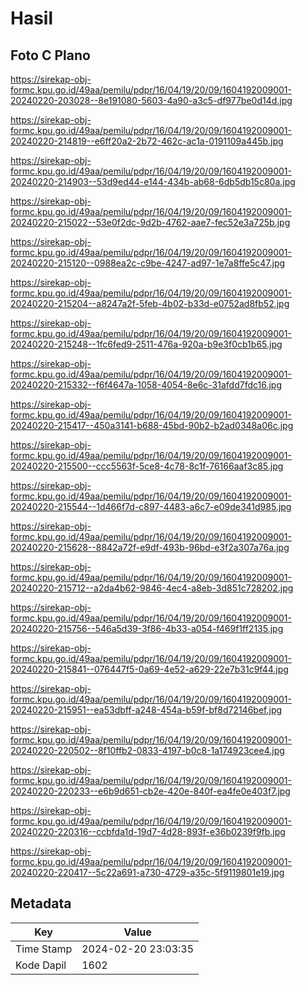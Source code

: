 # Hasil

## Foto C Plano

https://sirekap-obj-formc.kpu.go.id/49aa/pemilu/pdpr/16/04/19/20/09/1604192009001-20240220-203028--8e191080-5603-4a90-a3c5-df977be0d14d.jpg

https://sirekap-obj-formc.kpu.go.id/49aa/pemilu/pdpr/16/04/19/20/09/1604192009001-20240220-214819--e6ff20a2-2b72-462c-ac1a-0191109a445b.jpg

https://sirekap-obj-formc.kpu.go.id/49aa/pemilu/pdpr/16/04/19/20/09/1604192009001-20240220-214903--53d9ed44-e144-434b-ab68-6db5db15c80a.jpg

https://sirekap-obj-formc.kpu.go.id/49aa/pemilu/pdpr/16/04/19/20/09/1604192009001-20240220-215022--53e0f2dc-9d2b-4762-aae7-fec52e3a725b.jpg

https://sirekap-obj-formc.kpu.go.id/49aa/pemilu/pdpr/16/04/19/20/09/1604192009001-20240220-215120--0988ea2c-c9be-4247-ad97-1e7a8ffe5c47.jpg

https://sirekap-obj-formc.kpu.go.id/49aa/pemilu/pdpr/16/04/19/20/09/1604192009001-20240220-215204--a8247a2f-5feb-4b02-b33d-e0752ad8fb52.jpg

https://sirekap-obj-formc.kpu.go.id/49aa/pemilu/pdpr/16/04/19/20/09/1604192009001-20240220-215248--1fc6fed9-2511-476a-920a-b9e3f0cb1b65.jpg

https://sirekap-obj-formc.kpu.go.id/49aa/pemilu/pdpr/16/04/19/20/09/1604192009001-20240220-215332--f6f4647a-1058-4054-8e6c-31afdd7fdc16.jpg

https://sirekap-obj-formc.kpu.go.id/49aa/pemilu/pdpr/16/04/19/20/09/1604192009001-20240220-215417--450a3141-b688-45bd-90b2-b2ad0348a06c.jpg

https://sirekap-obj-formc.kpu.go.id/49aa/pemilu/pdpr/16/04/19/20/09/1604192009001-20240220-215500--ccc5563f-5ce8-4c78-8c1f-76166aaf3c85.jpg

https://sirekap-obj-formc.kpu.go.id/49aa/pemilu/pdpr/16/04/19/20/09/1604192009001-20240220-215544--1d466f7d-c897-4483-a6c7-e09de341d985.jpg

https://sirekap-obj-formc.kpu.go.id/49aa/pemilu/pdpr/16/04/19/20/09/1604192009001-20240220-215628--8842a72f-e9df-493b-96bd-e3f2a307a76a.jpg

https://sirekap-obj-formc.kpu.go.id/49aa/pemilu/pdpr/16/04/19/20/09/1604192009001-20240220-215712--a2da4b62-9846-4ec4-a8eb-3d851c728202.jpg

https://sirekap-obj-formc.kpu.go.id/49aa/pemilu/pdpr/16/04/19/20/09/1604192009001-20240220-215756--546a5d39-3f86-4b33-a054-f469f1ff2135.jpg

https://sirekap-obj-formc.kpu.go.id/49aa/pemilu/pdpr/16/04/19/20/09/1604192009001-20240220-215841--076447f5-0a69-4e52-a629-22e7b31c9f44.jpg

https://sirekap-obj-formc.kpu.go.id/49aa/pemilu/pdpr/16/04/19/20/09/1604192009001-20240220-215951--ea53dbff-a248-454a-b59f-bf8d72146bef.jpg

https://sirekap-obj-formc.kpu.go.id/49aa/pemilu/pdpr/16/04/19/20/09/1604192009001-20240220-220502--8f10ffb2-0833-4197-b0c8-1a174923cee4.jpg

https://sirekap-obj-formc.kpu.go.id/49aa/pemilu/pdpr/16/04/19/20/09/1604192009001-20240220-220233--e6b9d651-cb2e-420e-840f-ea4fe0e403f7.jpg

https://sirekap-obj-formc.kpu.go.id/49aa/pemilu/pdpr/16/04/19/20/09/1604192009001-20240220-220316--ccbfda1d-19d7-4d28-893f-e36b0239f9fb.jpg

https://sirekap-obj-formc.kpu.go.id/49aa/pemilu/pdpr/16/04/19/20/09/1604192009001-20240220-220417--5c22a691-a730-4729-a35c-5f9119801e19.jpg


## Metadata

| Key        | Value               |
| ---------- | ------------------- |
| Time Stamp | 2024-02-20 23:03:35 |
| Kode Dapil | 1602                |



